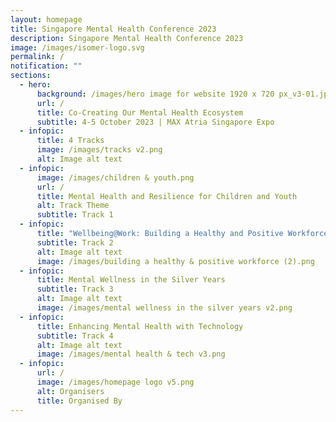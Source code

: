 ```yaml
---
layout: homepage
title: Singapore Mental Health Conference 2023
description: Singapore Mental Health Conference 2023
image: /images/isomer-logo.svg
permalink: /
notification: ""
sections:
  - hero:
      background: /images/hero image for website 1920 x 720 px_v3-01.jpg
      url: /
      title: Co-Creating Our Mental Health Ecosystem
      subtitle: 4-5 October 2023 | MAX Atria Singapore Expo
  - infopic:
      title: 4 Tracks
      image: /images/tracks v2.png
      alt: Image alt text
  - infopic:
      image: /images/children & youth.png
      url: /
      title: Mental Health and Resilience for Children and Youth
      alt: Track Theme
      subtitle: Track 1
  - infopic:
      title: "Wellbeing@Work: Building a Healthy and Positive Workforce"
      subtitle: Track 2
      alt: Image alt text
      image: /images/building a healthy & positive workforce (2).png
  - infopic:
      title: Mental Wellness in the Silver Years
      subtitle: Track 3
      alt: Image alt text
      image: /images/mental wellness in the silver years v2.png
  - infopic:
      title: Enhancing Mental Health with Technology
      subtitle: Track 4
      alt: Image alt text
      image: /images/mental health & tech v3.png
  - infopic:
      url: /
      image: /images/homepage logo v5.png
      alt: Organisers
      title: Organised By
---
```

